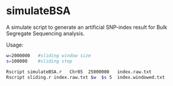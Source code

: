 # simulateBSA

A simulate script to generate an artificial SNP-index result  for Bulk Segregate Sequencing analysis.

Usage:
```bash
w=2000000   #sliding window size
s=100000    #sliding step

Rscript simulateBSA.r   Chr05  25000000   index.raw.txt
Rscript sliding.r index.raw.txt $w  $s 5  index.windowed.txt
```


